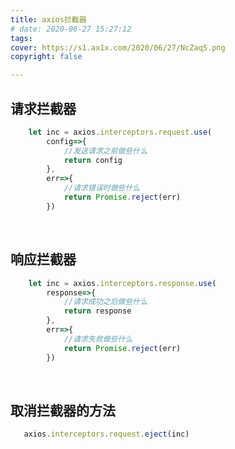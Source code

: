 ```yaml
---
title: axios拦截器
# date: 2020-06-27 15:27:12
tags:
cover: https://s1.ax1x.com/2020/06/27/NcZaqS.png
copyright: false

---
```


## 请求拦截器
```javascript
    let inc = axios.interceptors.request.use(
        config=>{
            //发送请求之前做些什么
            return config
        },
        err=>{
            //请求错误时做些什么
            return Promise.reject(err)
        })
```
<br/>

## 响应拦截器
```javascript
    let inc = axios.interceptors.response.use(
        response=>{
            //请求成功之后做些什么
            return response
        },
        err=>{
            //请求失败做些什么
            return Promise.reject(err)
        })
```
<br/>

## 取消拦截器的方法
```javascript
   axios.interceptors.request.eject(inc)
```
<br/>